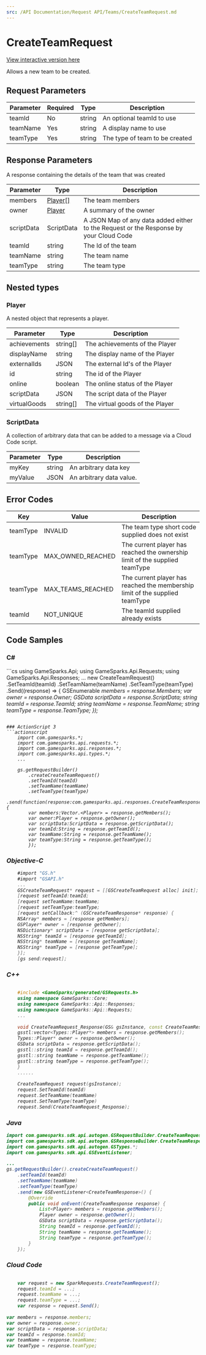 ```yaml
---
src: /API Documentation/Request API/Teams/CreateTeamRequest.md
---
```


# CreateTeamRequest

<a href="https://api.gamesparks.net/#createteamrequest" target="_gsapi">View interactive version here</a>


Allows a new team to be created.


## Request Parameters

Parameter | Required | Type | Description
--------- | -------- | ---- | -----------
teamId | No | string | An optional teamId to use
teamName | Yes | string | A display name to use
teamType | Yes | string | The type of team to be created

## Response Parameters


A response containing the details of the team that was created

Parameter | Type | Description
--------- | ---- | -----------
members | [Player[]](#player) | The team members
owner | [Player](#player) | A summary of the owner
scriptData | ScriptData | A JSON Map of any data added either to the Request or the Response by your Cloud Code
teamId | string | The Id of the team
teamName | string | The team name
teamType | string | The team type

## Nested types

### Player

A nested object that represents a player.

Parameter | Type | Description
--------- | ---- | -----------
achievements | string[] | The achievements of the Player
displayName | string | The display name of the Player
externalIds | JSON | The external Id's of the Player
id | string | The id of the Player
online | boolean | The online status of the Player
scriptData | JSON | The script data of the Player
virtualGoods | string[] | The virtual goods of the Player

### ScriptData

A collection of arbitrary data that can be added to a message via a Cloud Code script.

Parameter | Type | Description
--------- | ---- | -----------
myKey | string | An arbitrary data key
myValue | JSON | An arbitrary data value.

## Error Codes

Key | Value | Description
--------- | ----------- | -----------
teamType | INVALID | The team type short code supplied does not exist
teamType | MAX_OWNED_REACHED | The current player has reached the ownership limit of the supplied teamType
teamType | MAX_TEAMS_REACHED | The current player has reached the membership limit of the supplied teamType
teamId | NOT_UNIQUE | The teamId supplied already exists

## Code Samples

<h3>C#</h3>
```cs
	using GameSparks.Api;
	using GameSparks.Api.Requests;
	using GameSparks.Api.Responses;
	...
	new CreateTeamRequest()
		.SetTeamId(teamId)
		.SetTeamName(teamName)
		.SetTeamType(teamType)
		.Send((response) => {
		GSEnumerable<var> members = response.Members; 
		var owner = response.Owner; 
		GSData scriptData = response.ScriptData; 
		string teamId = response.TeamId; 
		string teamName = response.TeamName; 
		string teamType = response.TeamType; 
		});

```

### ActionScript 3
```actionscript
	import com.gamesparks.*;
	import com.gamesparks.api.requests.*;
	import com.gamesparks.api.responses.*;
	import com.gamesparks.api.types.*;
	...
	
	gs.getRequestBuilder()
	    .createCreateTeamRequest()
		.setTeamId(teamId)
		.setTeamName(teamName)
		.setTeamType(teamType)
		.send(function(response:com.gamesparks.api.responses.CreateTeamResponse):void {
		var members:Vector.<Player> = response.getMembers(); 
		var owner:Player = response.getOwner(); 
		var scriptData:ScriptData = response.getScriptData(); 
		var teamId:String = response.getTeamId(); 
		var teamName:String = response.getTeamName(); 
		var teamType:String = response.getTeamType(); 
		});

```

### Objective-C
```objectivec
	#import "GS.h"
	#import "GSAPI.h"
	...
	GSCreateTeamRequest* request = [[GSCreateTeamRequest alloc] init];
	[request setTeamId:teamId;
	[request setTeamName:teamName;
	[request setTeamType:teamType;
	[request setCallback:^ (GSCreateTeamResponse* response) {
	NSArray* members = [response getMembers]; 
	GSPlayer* owner = [response getOwner]; 
	NSDictionary* scriptData = [response getScriptData]; 
	NSString* teamId = [response getTeamId]; 
	NSString* teamName = [response getTeamName]; 
	NSString* teamType = [response getTeamType]; 
	}];
	[gs send:request];

```

### C++
```cpp

	#include <GameSparks/generated/GSRequests.h>
	using namespace GameSparks::Core;
	using namespace GameSparks::Api::Responses;
	using namespace GameSparks::Api::Requests;
	...
	
	void CreateTeamRequest_Response(GS& gsInstance, const CreateTeamResponse& response) {
	gsstl:vector<Types::Player*> members = response.getMembers(); 
	Types::Player* owner = response.getOwner(); 
	GSData scriptData = response.getScriptData(); 
	gsstl::string teamId = response.getTeamId(); 
	gsstl::string teamName = response.getTeamName(); 
	gsstl::string teamType = response.getTeamType(); 
	}
	......
	
	CreateTeamRequest request(gsInstance);
	request.SetTeamId(teamId)
	request.SetTeamName(teamName)
	request.SetTeamType(teamType)
	request.Send(CreateTeamRequest_Response);
```

### Java
```java
import com.gamesparks.sdk.api.autogen.GSRequestBuilder.CreateTeamRequest;
import com.gamesparks.sdk.api.autogen.GSResponseBuilder.CreateTeamResponse;
import com.gamesparks.sdk.api.autogen.GSTypes.*;
import com.gamesparks.sdk.api.GSEventListener;

...
gs.getRequestBuilder().createCreateTeamRequest()
	.setTeamId(teamId)
	.setTeamName(teamName)
	.setTeamType(teamType)
	.send(new GSEventListener<CreateTeamResponse>() {
		@Override
		public void onEvent(CreateTeamResponse response) {
			List<Player> members = response.getMembers(); 
			Player owner = response.getOwner(); 
			GSData scriptData = response.getScriptData(); 
			String teamId = response.getTeamId(); 
			String teamName = response.getTeamName(); 
			String teamType = response.getTeamType(); 
		}
	});

```

### Cloud Code
```javascript

	var request = new SparkRequests.CreateTeamRequest();
	request.teamId = ...;
	request.teamName = ...;
	request.teamType = ...;
	var response = request.Send();
	
var members = response.members; 
var owner = response.owner; 
var scriptData = response.scriptData; 
var teamId = response.teamId; 
var teamName = response.teamName; 
var teamType = response.teamType; 
```


